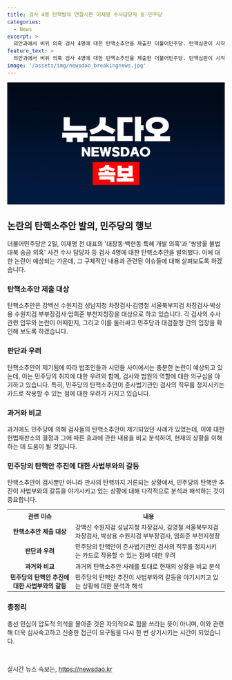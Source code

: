```yaml
---
title: 검사 4명 탄핵발의 연합시론 이재명 수사담당자 등 민주당
categories:
  - News
excerpt: >
  의안과에서 비위 의혹 검사 4명에 대한 탄핵소추안을 제출한 더불어민주당. 탄핵심판이 시작되는 건 아니지만, 과반의석의 제1야당이 발의한 것은 사실상 탄핵안 통과가 기정사실. 민주당은 정치검찰 비판과 수사담당자에 대한 탄핵소추안 주장하지만, 이는 수긍하기 힘든 것으로 여겨짐. 검사들을 향한 이러한 탄핵안은 법 원칙을 흔들고 있다는 비판을 받고 있음. 만일 가결된다면 해당 검사의 업무가 중단되어 수사 진행에 차질이 예상됨.
feature_text: >
  의안과에서 비위 의혹 검사 4명에 대한 탄핵소추안을 제출한 더불어민주당. 탄핵심판이 시작되는 건 아니지만, 과반의석의 제1야당이 발의한 것은 사실상 탄핵안 통과가 기정사실. 민주당은 정치검찰 비판과 수사담당자에 대한 탄핵소추안 주장하지만, 이는 수긍하기 힘든 것으로 여겨짐. 검사들을 향한 이러한 탄핵안은 법 원칙을 흔들고 있다는 비판을 받고 있음. 만일 가결된다면 해당 검사의 업무가 중단되어 수사 진행에 차질이 예상됨.
image: '/assets/img/newsdao_breakingnews.jpg'
---
```


<p><img src="/assets/img/newsdao_breakingnews.jpg" alt="ranknews 속보" /></p>

<h2 data-ke-size="size26">논란의 탄핵소추안 발의, 민주당의 행보</h2>

<p data-ke-size="size16">더불어민주당은 2일, 이재명 전 대표의 '대장동·백현동 특혜 개발 의혹'과 '쌍방울 불법 대북 송금 의혹' 사건 수사 담당자 등 검사 4명에 대한 탄핵소추안을 발의했다. 이에 대한 논란이 예상되는 가운데, 그 구체적인 내용과 관련된 이슈들에 대해 살펴보도록 하겠습니다.</p>

<h3 data-ke-size="size24">탄핵소추안 제출 대상</h3>

<p data-ke-size="size16">탄핵소추안은 강백신 수원지검 성남지청 차장검사·김영철 서울북부지검 차장검사·박상용 수원지검 부부장검사·엄희준 부천지청장을 대상으로 하고 있습니다. 각 검사의 수사 관련 업무와 논란이 어떠한지, 그리고 이를 둘러싸고 민주당과 대검찰청 간의 입장을 확인해 보도록 하겠습니다.</p>

<h3 data-ke-size="size24">판단과 우려</h3>

<p data-ke-size="size16">탄핵소추안이 제기됨에 따라 법조인들과 시민들 사이에서는 충분한 논란이 예상되고 있는데, 이는 민주당의 취지에 대한 우려와 함께, 검사와 법원의 역할에 대한 의구심을 야기하고 있습니다. 특히, 민주당의 탄핵소추안이 준사법기관인 검사의 직무를 정지시키는 카드로 작용할 수 있는 점에 대한 우려가 커지고 있습니다.</p>

<h3 data-ke-size="size24">과거와 비교</h3>

<p data-ke-size="size16">과거에도 민주당에 의해 검사들의 탄핵소추안이 제기되었던 사례가 있었는데, 이에 대한 헌법재판소의 결정과 그에 따른 효과에 관한 내용을 비교 분석하여, 현재의 상황을 이해하는 데 도움이 될 것입니다.</p>

<h3 data-ke-size="size24">민주당의 탄핵안 추진에 대한 사법부와의 갈등</h3>

<p data-ke-size="size16">탄핵소추안이 검사뿐만 아니라 판사의 탄핵까지 거론되는 상황에서, 민주당의 탄핵안 추진이 사법부와의 갈등을 야기시키고 있는 상황에 대해 다각적으로 분석과 해석하는 것이 중요합니다.</p>

<table>
    <tr>
        <th>관련 이슈</th>
        <th>내용</th>
    </tr>
    <tr>
        <td style="text-align: center; height: 17px;"><b>탄핵소추안 제출 대상</b></td>
        <td>강백신 수원지검 성남지청 차장검사, 김영철 서울북부지검 차장검사, 박상용 수원지검 부부장검사, 엄희준 부천지청장</td>
    </tr>
    <tr>
        <td style="text-align: center; height: 17px;"><b>판단과 우려</b></td>
        <td>민주당의 탄핵안이 준사법기관인 검사의 직무를 정지시키는 카드로 작용할 수 있는 점에 대한 우려</td>
    </tr>
    <tr>
        <td style="text-align: center; height: 17px;"><b>과거와 비교</b></td>
        <td>과거의 탄핵소추안 사례를 토대로 현재의 상황을 비교 분석</td>
    </tr>
    <tr>
        <td style="text-align: center; height: 17px;"><b>민주당의 탄핵안 추진에 대한 사법부와의 갈등</b></td>
        <td>민주당의 탄핵안 추진이 사법부와의 갈등을 야기시키고 있는 상황에 대한 분석과 해석</td>
    </tr>
</table>

<h3 data-ke-size="size24">총정리</h3>

<p data-ke-size="size16">총선 민심이 압도적 의석을 몰아준 것은 자의적으로 힘을 쓰라는 뜻이 아니며, 이와 관련해 더욱 심사숙고하고 신중한 접근이 요구됨을 다시 한 번 상기시키는 시간이 되었습니다.</p>

<p data-ke-size="size16">&nbsp;</p>
실시간 뉴스 속보는, <a href="https://newsdao.kr" rel="dofollow">https://newsdao.kr</a>


